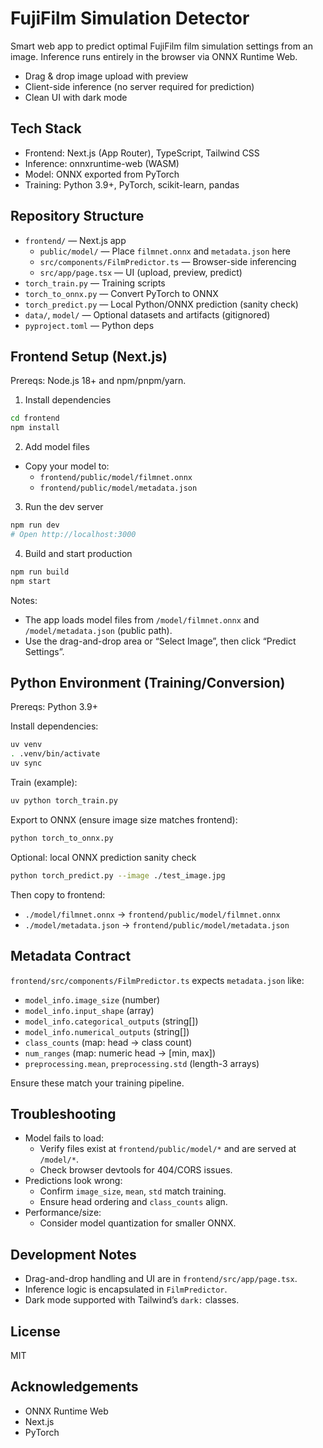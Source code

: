 # FujiFilm Simulation Detector

Smart web app to predict optimal FujiFilm film simulation settings from an image. Inference runs entirely in the browser via ONNX Runtime Web.

- Drag & drop image upload with preview
- Client-side inference (no server required for prediction)
- Clean UI with dark mode

## Tech Stack

- Frontend: Next.js (App Router), TypeScript, Tailwind CSS
- Inference: onnxruntime-web (WASM)
- Model: ONNX exported from PyTorch
- Training: Python 3.9+, PyTorch, scikit-learn, pandas

## Repository Structure

- `frontend/` — Next.js app
  - `public/model/` — Place `filmnet.onnx` and `metadata.json` here
  - `src/components/FilmPredictor.ts` — Browser-side inferencing
  - `src/app/page.tsx` — UI (upload, preview, predict)
- `torch_train.py` — Training scripts
- `torch_to_onnx.py` — Convert PyTorch to ONNX
- `torch_predict.py` — Local Python/ONNX prediction (sanity check)
- `data/`, `model/` — Optional datasets and artifacts (gitignored)
- `pyproject.toml` — Python deps

## Frontend Setup (Next.js)

Prereqs: Node.js 18+ and npm/pnpm/yarn.

1) Install dependencies
```bash
cd frontend
npm install
```

2) Add model files
- Copy your model to:
  - `frontend/public/model/filmnet.onnx`
  - `frontend/public/model/metadata.json`

3) Run the dev server
```bash
npm run dev
# Open http://localhost:3000
```

4) Build and start production
```bash
npm run build
npm start
```

Notes:
- The app loads model files from `/model/filmnet.onnx` and `/model/metadata.json` (public path).
- Use the drag-and-drop area or “Select Image”, then click “Predict Settings”.

## Python Environment (Training/Conversion)

Prereqs: Python 3.9+

Install dependencies:
```bash
uv venv
. .venv/bin/activate
uv sync
```

Train (example):
```bash
uv python torch_train.py
```

Export to ONNX (ensure image size matches frontend):
```bash
python torch_to_onnx.py
```

Optional: local ONNX prediction sanity check
```bash
python torch_predict.py --image ./test_image.jpg
```

Then copy to frontend:
- `./model/filmnet.onnx` → `frontend/public/model/filmnet.onnx`
- `./model/metadata.json` → `frontend/public/model/metadata.json`

## Metadata Contract

`frontend/src/components/FilmPredictor.ts` expects `metadata.json` like:
- `model_info.image_size` (number)
- `model_info.input_shape` (array)
- `model_info.categorical_outputs` (string[])
- `model_info.numerical_outputs` (string[])
- `class_counts` (map: head → class count)
- `num_ranges` (map: numeric head → [min, max])
- `preprocessing.mean`, `preprocessing.std` (length-3 arrays)

Ensure these match your training pipeline.

## Troubleshooting

- Model fails to load:
  - Verify files exist at `frontend/public/model/*` and are served at `/model/*`.
  - Check browser devtools for 404/CORS issues.
- Predictions look wrong:
  - Confirm `image_size`, `mean`, `std` match training.
  - Ensure head ordering and `class_counts` align.
- Performance/size:
  - Consider model quantization for smaller ONNX.

## Development Notes

- Drag-and-drop handling and UI are in `frontend/src/app/page.tsx`.
- Inference logic is encapsulated in `FilmPredictor`.
- Dark mode supported with Tailwind’s `dark:` classes.

## License

MIT

## Acknowledgements

- ONNX Runtime Web
- Next.js
- PyTorch
